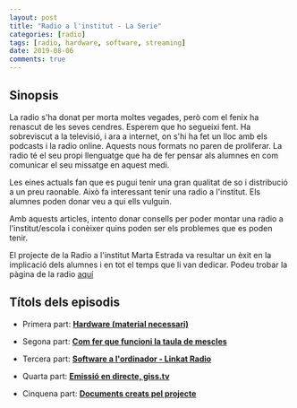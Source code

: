 ```yaml
---
layout: post
title: "Radio a l'institut - La Serie"
categories: [radio]
tags: [radio, hardware, software, streaming]
date: 2019-08-06
comments: true
---
```


## Sinopsis

La radio s'ha donat per morta moltes vegades, però com el fenix ha renascut de les seves cendres. Esperem que ho segueixi fent. Ha sobreviscut a la televisió, i ara a internet, on s'hi ha fet un lloc amb els podcasts i  la radio online. Aquests nous formats no paren de proliferar. La radio té el seu propi llenguatge que ha de fer pensar als alumnes en com comunicar el seu missatge en aquest medi.

Les eines actuals fan que es pugui tenir una gran qualitat de so i distribució a un preu raonable. Això fa interessant tenir una radio a l'institut. Els alumnes poden donar veu a qui ells vulguin.

Amb aquests articles, intento donar consells per poder montar una radio a l'institut/escola i conèixer quins poden ser els problemes que es poden tenir.

El projecte de la Radio a l'institut Marta Estrada va resultar un èxit en la implicació dels alumnes i en tot el temps que li van dedicar. Podeu trobar la pàgina de la radio [aquí](http://radio.insmartaestrada.cat)

## Títols dels episodis

* Primera part: [**Hardware (material necessari)**](/blog/2019/08/06/Radioinstitut-Hardware)

* Segona part: [**Com fer que funcioni la taula de mescles**](/blog/2019/08/11/Radioinstitut-taula-de-mescles)

* Tercera part: [**Software a l'ordinador - Linkat Radio**](/blog/2019/08/22/Linkat-Radio)

* Quarta part: [**Emissió en directe, giss.tv**](/blog/2019/08/23/Emissio-en-directe)

* Cinquena part: [**Documents creats pel projecte**](/blog/2019/08/23/Documents-utilitzats)
